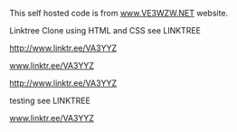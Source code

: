 
This self hosted code is from www.VE3WZW.NET website.


Linktree Clone using HTML and CSS
see LINKTREE

http://www.linktr.ee/VA3YYZ

www.linktr.ee/VA3YYZ  

http://www.linktr.ee/VA3YYZ


testing
see LINKTREE

www.linktr.ee/VA3YYZ 


